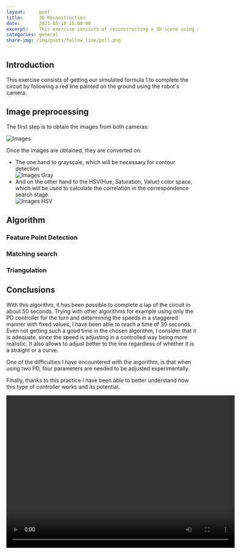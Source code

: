 ```yaml
---
layout:     post
title:      3D Reconstruction
date:       2021-05-18 18:00:00
excerpt:    This exercise consists of reconstructing a 3D scene using a robot with two cameras.
categories: general
share-img: /img/posts/follow_line/poll.png
---
```

## Introduction
This exercise consists of getting our simulated formula 1 to complete the circuit by following a red line painted on the ground using the robot's camera. 

## Image preprocessing

The first step is to obtain the images from both cameras:

![Images](/MUVA-Vision-Robotica/img/posts/3d-reconstruction/imagenes.png)   

Once the images are obtained, they are converted on: 
   - The one hand to grayscale, which will be necessary for contour detection    
        ![Images Gray](/MUVA-Vision-Robotica/img/posts/3d-reconstruction-line/gray.png)   
   - And on the other hand to the HSV(Hue, Saturation, Value) color space, which will be used to calculate the correlation in the correspondence search stage.           
        ![Images HSV](/MUVA-Vision-Robotica/img/posts/3d-reconstruction/hsv.png)   
        
## Algorithm   

### Feature Point Detection

### Matching search

### Triangulation

## Conclusions
With this algorithm, it has been possible to complete a lap of the circuit in about 50 seconds. Trying with other algorithms for example using only the PD controller for the turn and determining the speeds in a staggered manner with fixed values, I have been able to reach a time of 30 seconds. Even not getting such a good time in the chosen algorithm, I consider that it is adequate, since the speed is adjusting in a controlled way being more realistic. It also allows to adjust better to the line regardless of whether it is a straight or a curve.    

One of the difficulties I have encountered with the argorithm, is that when using two PD, four parameters are needed to be adjusted experimentally.   

Finally, thanks to this practice I have been able to better understand how this type of controller works and its potential.    

<div style="text-align: center">
    <video width="600px" height="400px" controls preload> 
        <source src="/MUVA-Vision-Robotica/img/posts/follow-line/p1_follow_line.mp4"></source> 
    </video>
</div>